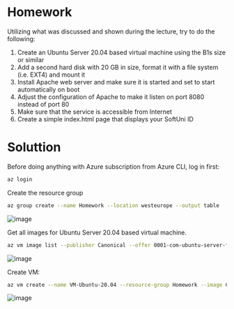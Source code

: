 # Homework

Utilizing what was discussed and shown during the lecture, try to do the following:
1.	Create an Ubuntu Server 20.04 based virtual machine using the B1s size or similar
2.	Add a second hard disk with 20 GB in size, format it with a file system (i.e. EXT4) and mount it
3.	Install Apache web server and make sure it is started and set to start automatically on boot
4.	Adjust the configuration of Apache to make it listen on port 8080 instead of port 80
5.	Make sure that the service is accessible from Internet
6.	Create a simple index.html page that displays your SoftUni ID 

# Soluttion

Before doing anything with Azure subscription from Azure CLI, log in first:

```bash
az login
```

Create the resource group

```bash
az group create --name Homework --location westeurope --output table
```

![image](https://user-images.githubusercontent.com/34960418/152345471-fcb61cf1-3144-4a52-bd5e-6fa48c90b20d.png)


Get all images for Ubuntu Server 20.04 based virtual machine.

```bash
az vm image list --publisher Canonical --offer 0001-com-ubuntu-server-focal --location westeurope --all --output table
```

![image](https://user-images.githubusercontent.com/34960418/152344264-fe86c7a6-bec4-4ca9-b2e9-eaa9831286ec.png)


Create VM:

```bash
az vm create --name VM-Ubuntu-20.04 --resource-group Homework --image Canonical:0001-com-ubuntu-server-focal:20_04-lts:latest --size Standard_B1s --admin-username homeuser --admin-password HomePassword-2022 --output table
```

![image](https://user-images.githubusercontent.com/34960418/152346356-ff99c85a-fdce-47c6-8757-b0274dc2e4f4.png)


